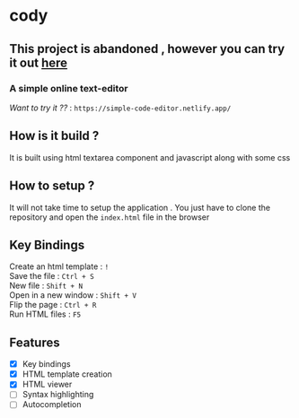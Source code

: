 # cody 
## This project is abandoned , however you can try it out [here](https://simple-code-editor.netlify.app/)
### A simple online text-editor

*Want to try it ??* : `https://simple-code-editor.netlify.app/`

## How is it build ?
It is built using html textarea component and  javascript 
along with some css

## How to setup ?
It will not take time to setup the application .
You just have to clone the repository and
open the `index.html` file in the browser

## Key Bindings
Create an html template : `!`
<br>
Save the file : `Ctrl + S`
<br>
New file : `Shift + N`
<br>
Open in a new window : `Shift + V`
<br>
Flip the page : `Ctrl + R`
<br>
Run HTML files : `F5`
<br>


## Features

 - [x] Key bindings
 - [x] HTML template creation
 - [x] HTML viewer 
 - [ ] Syntax highlighting
 - [ ] Autocompletion
